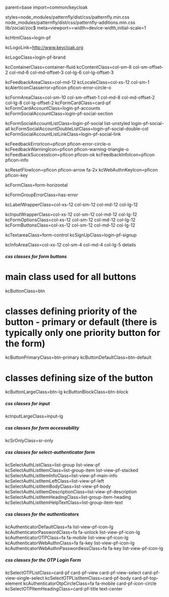 parent=base
import=common/keycloak

styles=node_modules/patternfly/dist/css/patternfly.min.css node_modules/patternfly/dist/css/patternfly-additions.min.css lib/zocial/zoc$
meta=viewport==width=device-width,initial-scale=1

kcHtmlClass=login-pf
<!-- kcLoginClass=login-pf-page -->

kcLogoLink=http://www.keycloak.org

kcLogoClass=login-pf-brand

kcContainerClass=container-fluid
kcContentClass=col-sm-8 col-sm-offset-2 col-md-6 col-md-offset-3 col-lg-6 col-lg-offset-3
<!-- kcContentWrapperClass=row -->

<!-- kcHeaderClass=login-pf-page-header -->
kcFeedbackAreaClass=col-md-12
kcLocaleClass=col-xs-12 col-sm-1
kcAlertIconClasserror=pficon pficon-error-circle-o

kcFormAreaClass=col-sm-10 col-sm-offset-1 col-md-8 col-md-offset-2 col-lg-8 col-lg-offset-2
kcFormCardClass=card-pf
kcFormCardAccountClass=login-pf-accounts
kcFormSocialAccountClass=login-pf-social-section
<!-- kcFormSocialAccountContentClass=col-xs-12 col-sm-6 -->
kcFormSocialAccountListClass=login-pf-social list-unstyled login-pf-social-all
kcFormSocialAccountDoubleListClass=login-pf-social-double-col
kcFormSocialAccountListLinkClass=login-pf-social-link
<!-- kcFormHeaderClass=login-pf-header -->

kcFeedbackErrorIcon=pficon pficon-error-circle-o
kcFeedbackWarningIcon=pficon pficon-warning-triangle-o
kcFeedbackSuccessIcon=pficon pficon-ok
kcFeedbackInfoIcon=pficon pficon-info

kcResetFlowIcon=pficon pficon-arrow fa-2x
kcWebAuthnKeyIcon=pficon pficon-key

kcFormClass=form-horizontal
<!-- kcFormGroupClass=form-group -->
kcFormGroupErrorClass=has-error
<!-- kcLabelClass=control-label -->
kcLabelWrapperClass=col-xs-12 col-sm-12 col-md-12 col-lg-12
<!-- kcInputClass=form-control -->
kcInputWrapperClass=col-xs-12 col-sm-12 col-md-12 col-lg-12
kcFormOptionsClass=col-xs-12 col-sm-12 col-md-12 col-lg-12
kcFormButtonsClass=col-xs-12 col-sm-12 col-md-12 col-lg-12
<!-- kcFormSettingClass=login-pf-settings -->
kcTextareaClass=form-control
kcSignUpClass=login-pf-signup


kcInfoAreaClass=col-xs-12 col-sm-4 col-md-4 col-lg-5 details

##### css classes for form buttons
# main class used for all buttons
kcButtonClass=btn
# classes defining priority of the button - primary or default (there is typically only one priority button for the form)
kcButtonPrimaryClass=btn-primary
kcButtonDefaultClass=btn-default
# classes defining size of the button
kcButtonLargeClass=btn-lg
kcButtonBlockClass=btn-block

##### css classes for input
kcInputLargeClass=input-lg

##### css classes for form accessability
kcSrOnlyClass=sr-only

##### css classes for select-authenticator form
kcSelectAuthListClass=list-group list-view-pf
kcSelectAuthListItemClass=list-group-item list-view-pf-stacked
kcSelectAuthListItemInfoClass=list-view-pf-main-info
kcSelectAuthListItemLeftClass=list-view-pf-left
kcSelectAuthListItemBodyClass=list-view-pf-body
kcSelectAuthListItemDescriptionClass=list-view-pf-description
kcSelectAuthListItemHeadingClass=list-group-item-heading
kcSelectAuthListItemHelpTextClass=list-group-item-text

##### css classes for the authenticators
kcAuthenticatorDefaultClass=fa list-view-pf-icon-lg
kcAuthenticatorPasswordClass=fa fa-unlock list-view-pf-icon-lg
kcAuthenticatorOTPClass=fa fa-mobile list-view-pf-icon-lg
kcAuthenticatorWebAuthnClass=fa fa-key list-view-pf-icon-lg
kcAuthenticatorWebAuthnPasswordlessClass=fa fa-key list-view-pf-icon-lg

##### css classes for the OTP Login Form
kcSelectOTPListClass=card-pf card-pf-view card-pf-view-select card-pf-view-single-select
kcSelectOTPListItemClass=card-pf-body card-pf-top-element
kcAuthenticatorOtpCircleClass=fa fa-mobile card-pf-icon-circle
kcSelectOTPItemHeadingClass=card-pf-title text-center